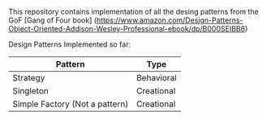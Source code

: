 This repository contains implementation of all the desing patterns from the GoF [Gang of Four book] (https://www.amazon.com/Design-Patterns-Object-Oriented-Addison-Wesley-Professional-ebook/dp/B000SEIBB8)

Design Patterns Implemented so far:

Pattern | Type
------- | -------
Strategy | Behavioral
Singleton | Creational
Simple Factory (Not a pattern) | Creational